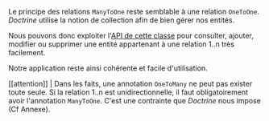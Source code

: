 Le principe des relations `ManyToOne` reste semblable à une relation `OneToOne`. *Doctrine* utilise la notion de collection afin de bien gérer nos entités.

Nous pouvons donc exploiter l'[API de cette classe](https://github.com/doctrine/collections/blob/master/lib/Doctrine/Common/Collections/ArrayCollection.php) pour consulter, ajouter, modifier ou supprimer une entité appartenant à une relation 1..n très facilement.

Notre application reste ainsi cohérente et facile d'utilisation.

[[attention]]
| Dans les faits, une annotation `OneToMany` ne peut pas exister toute seule. Si la relation 1..n est unidirectionnelle, il faut obligatoirement avoir l'annotation `ManyToOne`. C'est une contrainte que *Doctrine* nous impose (Cf Annexe).